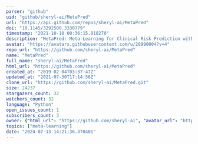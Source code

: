 ```yaml
---
parser: "github"
uid: "github/sheryl-ai/MetaPred"
url: "https://api.github.com/repos/sheryl-ai/MetaPred"
doi: "10.1145/3292500.3330779"
timestamp: "2021-10-10 00:36:15.818270"
description: "MetaPred: Meta-Learning for Clinical Risk Prediction with Limited Patient Electronic Health Records (KDD 2019)"
avatar: "https://avatars.githubusercontent.com/u/28990004?v=4"
repo_url: "https://github.com/sheryl-ai/MetaPred"
name: "MetaPred"
full_name: "sheryl-ai/MetaPred"
html_url: "https://github.com/sheryl-ai/MetaPred"
created_at: "2019-02-04T03:37:47Z"
updated_at: "2021-07-30T17:14:56Z"
clone_url: "https://github.com/sheryl-ai/MetaPred.git"
size: 24237
stargazers_count: 32
watchers_count: 32
language: "Python"
open_issues_count: 1
subscribers_count: 3
owner: {"html_url": "https://github.com/sheryl-ai", "avatar_url": "https://avatars.githubusercontent.com/u/28990004?v=4", "login": "sheryl-ai", "type": "User"}
topics: ["meta-learning"]
date: "2024-07-13 14:21:36.370401"
---
```

